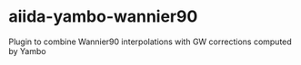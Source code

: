 # aiida-yambo-wannier90
Plugin to combine Wannier90 interpolations with GW corrections computed by Yambo
